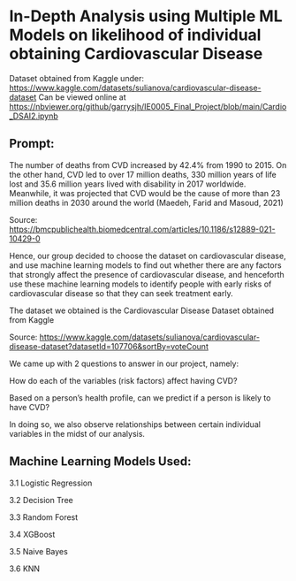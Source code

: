 # In-Depth Analysis using Multiple ML Models on likelihood of individual obtaining Cardiovascular Disease 

Dataset obtained from Kaggle under: https://www.kaggle.com/datasets/sulianova/cardiovascular-disease-dataset
Can be viewed online at https://nbviewer.org/github/garrysjh/IE0005_Final_Project/blob/main/Cardio_DSAI2.ipynb

## Prompt:

The number of deaths from CVD increased by 42.4% from 1990 to 2015. On the other hand, CVD led to over 17 million deaths, 330 million years of life lost and 35.6 million years lived with disability in 2017 worldwide. Meanwhile, it was projected that CVD would be the cause of more than 23 million deaths in 2030 around the world (Maedeh, Farid and Masoud, 2021)

Source: https://bmcpublichealth.biomedcentral.com/articles/10.1186/s12889-021-10429-0

Hence, our group decided to choose the dataset on cardiovascular disease, and use machine learning models to find out whether there are any factors that strongly affect the presence of cardiovascular disease, and henceforth use these machine learning models to identify people with early risks of cardiovascular disease so that they can seek treatment early.

The dataset we obtained is the Cardiovascular Disease Dataset obtained from Kaggle

Source: https://www.kaggle.com/datasets/sulianova/cardiovascular-disease-dataset?datasetId=107706&sortBy=voteCount

We came up with 2 questions to answer in our project, namely:

How do each of the variables (risk factors) affect having CVD?

Based on a person’s health profile, can we predict if a person is likely to have CVD?

In doing so, we also observe relationships between certain individual variables in the midst of our analysis.

## Machine Learning Models Used:

3.1 Logistic Regression

3.2 Decision Tree

3.3 Random Forest

3.4 XGBoost

3.5 Naive Bayes

3.6 KNN




